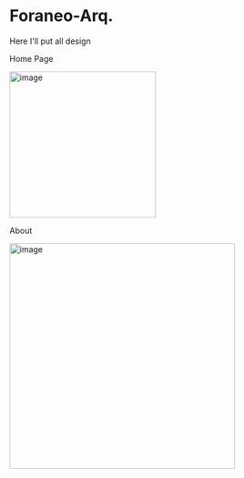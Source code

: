 # Foraneo-Arq.

Here I'll put all design

Home Page

<img width="257" alt="image" src="https://user-images.githubusercontent.com/110520524/203139707-92a2469b-745b-4291-ad4d-90995ade5539.png">

About

<img width="396" alt="image" src="https://user-images.githubusercontent.com/110520524/202968035-fdb3addf-c600-425d-b8d5-97b4934b0719.png">

